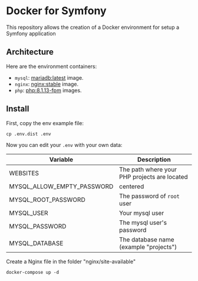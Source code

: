 # Docker for Symfony

This repository allows the creation of a Docker environment for setup a Symfony application

## Architecture

Here are the environment containers:

* `mysql`: [mariadb:latest](https://hub.docker.com/_/mariadb/) image.
* `nginx`: [nginx:stable](https://hub.docker.com/_/nginx/) image.
* `php`: [php:8.1.13-fpm](https://hub.docker.com/_/php/) images.

## Install

First, copy the env example file:
```
cp .env.dist .env
```

Now you can edit your `.env` with your own data:

| Variable   |      Description      |
|----------|-------------|
| WEBSITES | The path where your PHP projects are located |
| MYSQL_ALLOW_EMPTY_PASSWORD |    centered   |
| MYSQL_ROOT_PASSWORD | The password of `root` user |
| MYSQL_USER | Your mysql user |
| MYSQL_PASSWORD | The mysql user's password |
| MYSQL_DATABASE | The database name (example "projects") |

Create a Nginx file in the folder "nginx/site-available"


```
docker-compose up -d
```